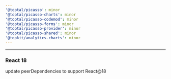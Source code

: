 ```yaml
---
'@toptal/picasso': minor
'@toptal/picasso-charts': minor
'@toptal/picasso-codemod': minor
'@toptal/picasso-forms': minor
'@toptal/picasso-provider': minor
'@toptal/picasso-shared': minor
'@topkit/analytics-charts': minor
---
```


---
### React 18

update peerDependencies to support React@18
